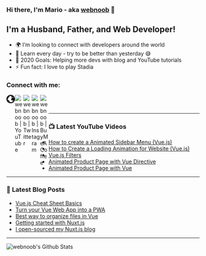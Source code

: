 ### Hi there, I'm Mario - aka [webnoob][website] 👋

## I'm a Husband, Father, and Web Developer!
- 🌍 I’m looking to connect with developers around the world
- 🌱 Learn every day - try to be better than yesterday 😅
- 🥅 2020 Goals: Helping more devs with blog and YouTube tutorials
- ⚡ Fun fact: I love to play Stadia

### Connect with me:

[<img align="left" alt="weboob.dev" width="22px" src="https://raw.githubusercontent.com/iconic/open-iconic/master/svg/globe.svg" />][website]
[<img align="left" alt="webnoob | YouTube" width="22px" src="https://cdn.jsdelivr.net/npm/simple-icons@v3/icons/youtube.svg" />][youtube]
[<img align="left" alt="webnoob | Twitter" width="22px" src="https://cdn.jsdelivr.net/npm/simple-icons@v3/icons/twitter.svg" />][twitter]
[<img align="left" alt="webnoob | Instagram" width="22px" src="https://cdn.jsdelivr.net/npm/simple-icons@v3/icons/instagram.svg" />][instagram]
[<img align="left" alt="webnoob | BuyMeACoffee" width="22px" src="https://cdn.jsdelivr.net/npm/simple-icons@3.3.0/icons/buymeacoffee.svg" />][buymeacoffee]

<br />
<br />

---

### 📺 Latest YouTube Videos
<!-- YOUTUBE:START -->
- [How to create a Animated Sidebar Menu (Vue.js)](https://www.youtube.com/watch?v=2Mi7GutmeZs)
- [How to Create a Loading Animation for Website (Vue.js)](https://www.youtube.com/watch?v=iCk22ADjQPU)
- [Vue.js Filters](https://www.youtube.com/watch?v=VmaNYKNmRq8)
- [Animated Product Page with Vue Directive](https://www.youtube.com/watch?v=x__aHTNyu6E)
- [Animated Product Page with Vue](https://www.youtube.com/watch?v=shmZ9BLRD8o)
<!-- YOUTUBE:END -->

---

### 📕 Latest Blog Posts
<!-- BLOG-POST-LIST:START -->
- [Vue.js Cheat Sheet Basics](https://webnoob.dev/articles/vuejs-cheat-sheet-basics)
- [Turn your Vue Web App into a PWA](https://webnoob.dev/articles/turn-your-vue-web-app-into-a-pwa)
- [Best way to organize files in Vue](https://webnoob.dev/articles/best-way-to-organize-files-in-vue)
- [Getting started with Nuxt.js](https://webnoob.dev/articles/getting-started-with-nuxt)
- [I open-sourced my Nuxt.js blog](https://webnoob.dev/articles/open-sourcing-nuxt-blog)
<!-- BLOG-POST-LIST:END -->

---

<img align="left" alt="webnoob's Github Stats" src="https://github-readme-stats.vercel.app/api?username=webnoobcodes&show_icons=true&hide_border=true" />

[website]: https://webnoob.dev
[twitter]: https://twitter.com/webnoobcodes
[youtube]: https://youtube.com/webnoob
[instagram]: https://instagram.com/webnoobcodes
[buymeacoffee]: https://www.buymeacoffee.com/webnoob
